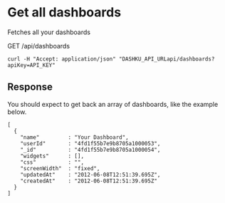 Get all dashboards
===

Fetches all your dashboards


<span class="badge badge-get">GET</span> <span class="url">/api/dashboards</span>

    curl -H "Accept: application/json" "DASHKU_API_URLapi/dashboards?apiKey=API_KEY"

Response
---

You should expect to get back an array of dashboards, like the example below.

    [
      {
        "name"         : "Your Dashboard",
        "userId"       : "4fd1f55b7e9b8705a1000053",
        "_id"          : "4fd1f55b7e9b8705a1000054",
        "widgets"      : [],
        "css"          : "",
        "screenWidth"  : "fixed",
        "updatedAt"    : "2012-06-08T12:51:39.695Z",
        "createdAt"    : "2012-06-08T12:51:39.695Z"
      }
    ]